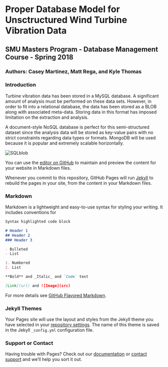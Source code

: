 # Proper Database Model for Unsctructured Wind Turbine Vibration Data
## SMU Masters Program - Database Management Course - Spring 2018
### Authors: Casey Martinez, Matt Rega, and Kyle Thomas

### Introduction

Turbine vibration data has been stored in a MySQL database. A significant amount of analysis must be performed on these data sets. However, in order to fit into a relational database, the data has been stored as a BLOB along with associated meta-data. Storing data in this format has imposed limitation on the extraction and analysis. 

A document-style NoSQL database is perfect for this semi-structured dataset since the analysis data will be stored as key-value pairs with no strict constraints regarding data types or formats. MongoDB will be used because it is popular and extremely scalable horizontally.  




![SQLblob](SMU_MongoDB_Project/images/blob.PNG)


You can use the [editor on GitHub](https://github.com/DataDriving/SMU_MongoDB_Project/edit/master/README.md) to maintain and preview the content for your website in Markdown files.

Whenever you commit to this repository, GitHub Pages will run [Jekyll](https://jekyllrb.com/) to rebuild the pages in your site, from the content in your Markdown files.

### Markdown

Markdown is a lightweight and easy-to-use syntax for styling your writing. It includes conventions for

```markdown
Syntax highlighted code block

# Header 1
## Header 2
### Header 3

- Bulleted
- List

1. Numbered
2. List

**Bold** and _Italic_ and `Code` text

[Link](url) and ![Image](src)
```

For more details see [GitHub Flavored Markdown](https://guides.github.com/features/mastering-markdown/).

### Jekyll Themes

Your Pages site will use the layout and styles from the Jekyll theme you have selected in your [repository settings](https://github.com/DataDriving/SMU_MongoDB_Project/settings). The name of this theme is saved in the Jekyll `_config.yml` configuration file.

### Support or Contact

Having trouble with Pages? Check out our [documentation](https://help.github.com/categories/github-pages-basics/) or [contact support](https://github.com/contact) and we’ll help you sort it out.
